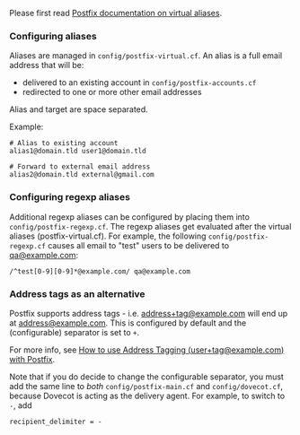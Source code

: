 Please first read [Postfix documentation on virtual aliases](http://www.postfix.org/VIRTUAL_README.html#virtual_alias).

### Configuring aliases

Aliases are managed in `config/postfix-virtual.cf`.
An alias is a full email address that will be:
* delivered to an existing account in `config/postfix-accounts.cf`
* redirected to one or more other email addresses

Alias and target are space separated.

Example:

    # Alias to existing account
    alias1@domain.tld user1@domain.tld

    # Forward to external email address
    alias2@domain.tld external@gmail.com

### Configuring regexp aliases

Additional regexp aliases can be configured by placing them into `config/postfix-regexp.cf`. The regexp aliases get evaluated after the virtual aliases (postfix-virtual.cf). For example, the following `config/postfix-regexp.cf` causes all email to "test" users to be delivered to qa@example.com:

```
/^test[0-9][0-9]*@example.com/ qa@example.com
```

### Address tags as an alternative

Postfix supports address tags - i.e. address+tag@example.com will end up at address@example.com. This is configured by default and the (configurable) separator is set to `+`.

For more info, see [How to use Address Tagging (user+tag@example.com) with Postfix](https://www.stevejenkins.com/blog/2011/03/how-to-use-address-tagging-usertagexample-com-with-postfix/).

Note that if you do decide to change the configurable separator, you must add the same line to *both* `config/postfix-main.cf` and `config/dovecot.cf`, because Dovecot is acting as the delivery agent. For example, to switch to `-`, add 
```
recipient_delimiter = -
```
